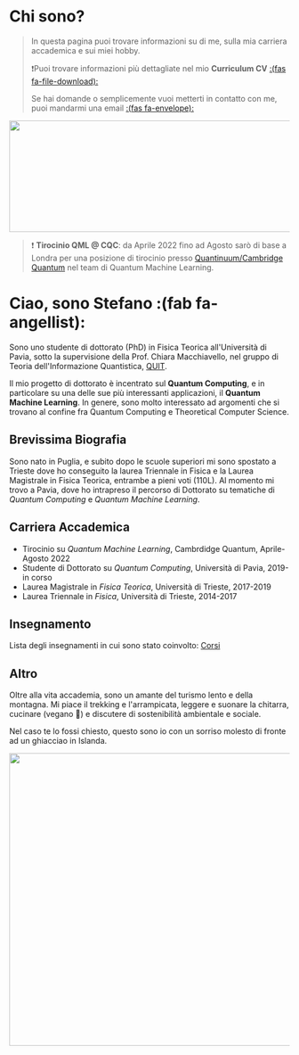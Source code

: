 # Chi sono?


> In questa pagina puoi trovare informazioni su di me, sulla mia carriera accademica e sui miei hobby.
>
> :exclamation:Puoi trovare informazioni più dettagliate nel mio **Curriculum CV** [:(fas fa-file-download):](/documents/cv.pdf)
>
> Se hai domande o semplicemente vuoi metterti in contatto con me, puoi mandarmi una email [:(fas fa-envelope):](mailto:mangini.stfn@gmail.com)

<p align="center">
  <img width="600" height="200" src="/images/profile2.png">
</p>  

> :exclamation: **Tirocinio QML @ CQC**: da Aprile 2022 fino ad Agosto sarò di base a Londra per una posizione di tirocinio presso [Quantinuum/Cambridge Quantum](https://cambridgequantum.com/) nel team di Quantum Machine Learning.

# Ciao, sono Stefano :(fab fa-angellist):
Sono uno studente di dottorato (PhD) in Fisica Teorica all'Università di Pavia, sotto la supervisione della Prof. Chiara Macchiavello, nel gruppo di Teoria dell'Informazione Quantistica, [QUIT](https://www.qubit.it/).

Il mio progetto di dottorato è incentrato sul **Quantum Computing**, e in particolare su una delle sue più interessanti applicazioni, il **Quantum Machine Learning**.
In genere, sono molto interessato ad argomenti che si trovano al confine fra Quantum Computing e Theoretical Computer Science.

## Brevissima Biografia

Sono nato in Puglia, e subito dopo le scuole superiori mi sono spostato a Trieste dove ho conseguito la laurea Triennale in Fisica e la Laurea Magistrale in Fisica Teorica, entrambe a pieni voti (110L). Al momento mi trovo a Pavia, dove ho intrapreso il percorso di Dottorato su tematiche di *Quantum Computing* e *Quantum Machine Learning*.

## Carriera Accademica  
* Tirocinio su _Quantum Machine Learning_, Cambrdidge Quantum, Aprile-Agosto 2022
* Studente di Dottorato su _Quantum Computing_, Università di Pavia, 2019-in corso
* Laurea Magistrale in _Fisica Teorica_, Università di Trieste, 2017-2019
* Laurea Triennale in _Fisica_, Università di Trieste, 2014-2017  

## Insegnamento  

Lista degli insegnamenti in cui sono stato coinvolto: [Corsi](/teaching/)

## Altro  

Oltre alla vita accademia, sono un amante del turismo lento e della montagna. Mi piace il trekking e l'arrampicata, leggere e suonare la chitarra, cucinare (vegano 🌱) e discutere di sostenibilità ambientale e sociale.  

Nel caso te lo fossi chiesto, questo sono io con un sorriso molesto di fronte ad un ghiacciao in Islanda. 

<p align="center">
  <img width="800" height="525" src="/images/iceland-min.jpg">
</p>  

